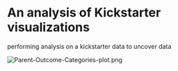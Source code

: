 # An analysis of Kickstarter visualizations
performing analysis on a kickstarter data to uncover data

![Parent-Outcome-Categories-plot.png]("C:\Users\jsantos\Desktop\BerkeleyAnalytics\Parent-Outcome-Categories-plot.png")
